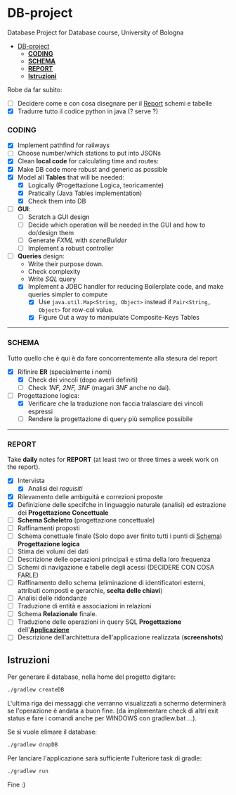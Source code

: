 # DB-project
Database Project for Database course, University of Bologna
- [DB-project](#db-project)
    - [**CODING**](#coding)
    - [**SCHEMA**](#schema)
    - [**REPORT**](#report)
  - [**Istruzioni**](#istruzioni)

Robe da far subito:
- [ ] Decidere come e con cosa disegnare per il [Report](#report) schemi e tabelle
- [x] Tradurre tutto il codice python in java (? serve ?)
### **CODING**
- [x] Implement pathfind for railways  
- [ ] Choose number/which stations to put into JSONs
- [x] Clean **local code** for calculating time and routes:
- [x] Make DB code more robust and generic as possible
- [x] Model all **Tables** that will be needed:
  - [x] Logically (Progettazione Logica, teoricamente)
  - [x] Pratically (Java Tables implementation)
  - [x] Check them into DB
- [ ] **GUI**:
  - [ ] Scratch a GUI design
  - [ ] Decide which operation will be needed in the GUI and how to do/design them
  - [ ] Generate *FXML* with *sceneBuilder*
  - [ ] Implement a robust controller
- [ ] **Queries** design:
  - Write their purpose down.
  - Check complexity
  - Write *SQL* query
  - [x] Implement a JDBC handler for reducing Boilerplate code, and make queries simpler to compute
    - [x] Use `java.util.Map<String, Object>` instead if `Pair<String, Object>` for row-col value.
    - [x] Figure Out a way to manipulate Composite-Keys Tables
---
### **SCHEMA**
Tutto quello che è qui è da fare concorrentemente alla stesura del report
- [x] Rifinire **ER** (specialmente i nomi)
  - [x] Check dei vincoli (dopo averli definiti)
  - [ ] Check *1NF, 2NF, 3NF* (magari *3NF* anche no dai).
- [ ] Progettazione logica:
  - [x] Verificare che la traduzione non faccia tralasciare dei vincoli espressi
  - [ ] Rendere la progettazione di query più semplice possibile 

---
### **REPORT**
Take **daily** notes for **REPORT** (at least two or three times a week work on the report).
- [x] Intervista
  - [x] Analisi dei *requisiti*
- [x] Rilevamento delle ambiguità e correzioni proposte
- [x] Definizione delle specifche in linguaggio naturale (analisi) ed estrazione dei **Progettazione Concettuale**
- [ ] **Schema Scheletro** (progettazione concettuale)
- [ ] Raffinamenti proposti
- [ ] Schema conettuale finale (Solo dopo aver finito tutti i punti di [Schema](#schema))
**Progettazione logica**
- [ ] Stima dei volumi dei dati
- [ ] Descrizione delle operazioni principali e stima della loro frequenza
- [ ] Schemi di navigazione e tabelle degli acessi (DECIDERE CON COSA FARLE)
- [ ] Raffinamento dello schema (eliminazione di identificatori esterni, attributi composti e gerarchie, **scelta delle chiavi**)
- [ ] Analisi delle ridondanze 
- [ ] Traduzione di entità e associazioni in relazioni
- [ ] Schema **Relazionale** finale.
- [ ] Traduzione delle operazioni in query SQL
**Progettazione** dell'**[Applicazione](#coding)**
- [ ] Descrizione dell'architettura dell'applicazione realizzata (**screenshots**)

## **Istruzioni**
Per generare il database, nella home del progetto digitare:
```bash
./gradlew createDB
```
L'ultima riga dei messaggi che verranno visualizzati a schermo determinerà se l'operazione è andata a buon fine. (da implementare check di altri exit status e fare i comandi anche per WINDOWS con gradlew.bat ...).

Se si vuole elimare il database:
```bash
./gradlew dropDB
```
Per lanciare l'applicazione sarà sufficiente l'ulteriore task di gradle:
```bash
./gradlew run
```
Fine :)
